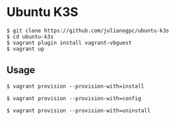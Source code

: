 # Ubuntu K3S
```
$ git clone https://github.com/julianogpc/ubuntu-k3s
$ cd ubuntu-k3s
$ vagrant plugin install vagrant-vbguest
$ vagrant up
```

## Usage
```
$ vagrant provision --provision-with=install
```

```
$ vagrant provision --provision-with=config
```

```
$ vagrant provision --provision-with=uninstall
```
